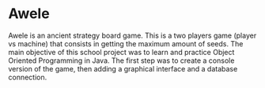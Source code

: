 # Awele

Awele is an ancient strategy board game. 
This is a two players game (player vs machine) that consists in getting the maximum amount of seeds.
The main objective of this school project was to learn and practice Object Oriented Programming in Java.
The first step was to create a console version of the game, then adding a graphical interface and a database connection.

